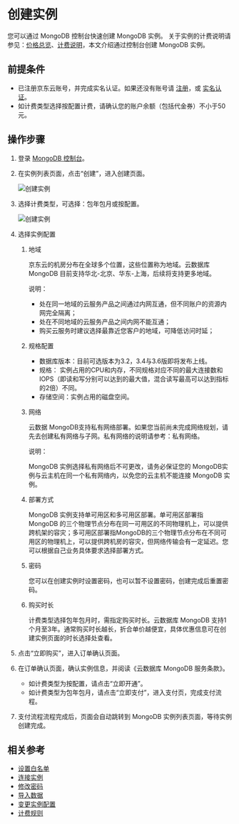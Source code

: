 # 创建实例

您可以通过 MongoDB 控制台快速创建 MongoDB 实例。
关于实例的计费说明请参见：[价格总览](../../Pricing/Pricing.md)、[计费说明](../../Pricing/billing-instructions.md)，本文介绍通过控制台创建 MongoDB 实例。

## 前提条件
- 已注册京东云账号，并完成实名认证。如果还没有账号请 [注册](https://accounts.jdcloud.com/p/regPage?source=jdcloud&ReturnUrl=%2f%2fuc.jdcloud.com%2fpassport%2fcomplete%3freturnUrl%3dhttp%3A%2F%2Fuc.jdcloud.com%2Fredirect%2FloginRouter%3FreturnUrl%3Dhttps%253A%252F%252Fwww.jdcloud.com%252Fhelp%252Fdetail%252F734%252FisCatalog%252F1)，或 [实名认证](https://uc.jdcloud.com/account/certify)。
- 如计费类型选择按配置计费，请确认您的账户余额（包括代金券）不小于50元。

## 操作步骤
1. 登录 [MongoDB 控制台](https://mongodb-console.jdcloud.com/mongodb)。
2. 在实例列表页面，点击“创建”，进入创建页面。

    ![创建实例](https://github.com/jdcloudcom/cn/blob/master/image/mongodb/mongo-003.png)
    
3. 选择计费类型，可选择：包年包月或按配置。

	![创建实例](https://github.com/jdcloudcom/cn/blob/master/image/mongodb/mongo-003.png)
	
4. 选择实例配置

	1. 地域
	
       京东云的机房分布在全球多个位置，这些位置称为地域。云数据库 MongoDB 目前支持华北-北京、华东-上海，后续将支持更多地域。

	   说明：
	   - 处在同一地域的云服务产品之间通过内网互通，但不同账户的资源内网完全隔离；
	   - 处在不同地域的云服务产品之间内网不能互通；
	   - 购买云服务时建议选择最靠近您客户的地域，可降低访问时延；
	  
	2. 规格配置
	   - 数据库版本：目前可选版本为3.2，3.4与3.6版即将发布上线。
	   - 规格：	实例占用的CPU和内存，不同规格对应不同的最大连接数和IOPS（即读和写分别可以达到的最大值，混合读写最高可以达到指标的2倍）不同。
	   - 存储空间：实例占用的磁盘空间。
	   
	3. 网络
	
	   云数据 MongoDB支持私有网络部署。如果您当前尚未完成网络规划，请先去创建私有网络与子网。私有网络的说明请参考：私有网络。

	   说明：
	   
	   MongoDB 实例选择私有网络后不可更改，请务必保证您的 MongoDB实例与云主机在同一个私有网络内，以免您的云主机不能连接 MongoDB 实例。
	   
	4. 部署方式
	
	    MongoDB 实例支持单可用区和多可用区部署。单可用区部署指 MongoDB 的三个物理节点分布在同一可用区的不同物理机上，可以提供跨机架的容灾；多可用区部署指MongoDB的三个物理节点分布在不同可用区的物理机上，可以提供跨机房的容灾，但网络传输会有一定延迟。您可以根据自己业务具体要求选择部署方式。

	5. 密码
	
	   您可以在创建实例时设置密码，也可以暂不设置密码，创建完成后重置密码。

	6. 购买时长
	
	   计费类型选择包年包月时，需指定购买时长。云数据库 MongoDB 支持1个月至3年。通常购买时长越长，折合单价越便宜，具体优惠信息可在创建实例页面的时长选择处查看。
	
5. 点击“立即购买”，进入订单确认页面。
6. 在订单确认页面，确认实例信息，并阅读《云数据库 MongoDB 服务条款》。
	- 如计费类型为按配置，请点击“立即开通”。
	- 如计费类型为包年包月，请点击“立即支付”，进入支付页，完成支付流程。
7. 支付流程流程完成后，页面会自动跳转到 MongoDB 实例列表页面，等待实例创建完成。

## 相关参考

- [设置白名单](Set-Whitelist.md)
- [连接实例](Connect-Database.md)
- [修改密码](../../Operation-Guide/Account/ResetPassword.md)
- [导入数据](Import-Data.md)
- [变更实例配置](../../Operation-Guide/Instance-Management/ModifyInstanceSpec.md)
- [计费规则](../../Pricing/Billing-Rules.md)
